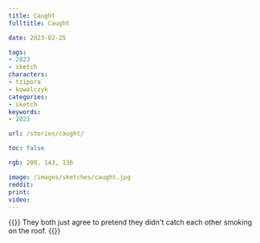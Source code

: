 ```yaml
---
title: Caught
fulltitle: Caught

date: 2023-02-25

tags:
- 2023
- sketch
characters:
- tzipora
- kowalczyk
categories:
- sketch
keywords:
- 2023

url: /stories/caught/

toc: false

rgb: 209, 143, 136

image: /images/sketches/caught.jpg
reddit:
print:
video:
---
```

{{<note caption>}}
They both just agree to pretend they didn't catch each other smoking on the roof.
{{</note>}}